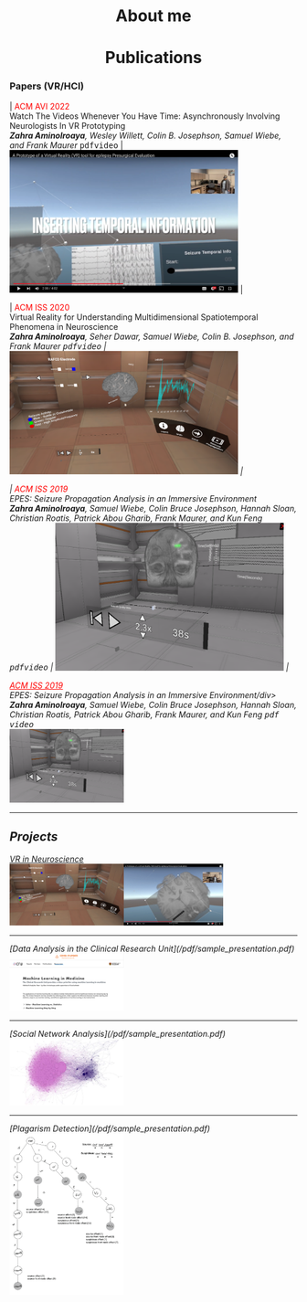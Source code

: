 <center><h1>About me</h1></center>

<center><h1>Publications</h1></center>

### Papers (VR/HCI)

| <span style="color:red">ACM AVI 2022</span><br>Watch The Videos Whenever You Have Time: Asynchronously Involving Neurologists In VR Prototyping<br><i><b>Zahra Aminolroaya</b>, Wesley Willett, Colin B. Josephson, Samuel Wiebe, and Frank Maurer</i> <kbd>pdf</kbd><kbd>video</kbd>     | <img src="images/2.png" width=400/> |

| <span style="color:red">ACM ISS 2020</span><br>Virtual Reality for Understanding Multidimensional Spatiotemporal Phenomena in Neuroscience<br><i><i><b>Zahra Aminolroaya</b>, Seher Dawar, Samuel Wiebe, Colin B. Josephson, and Frank Maurer</i> <kbd>pdf</kbd><kbd>video</kbd>     | <img src="images/EPES1.PNG" width=400/> |
  
| <span style="color:red">ACM ISS 2019</span><br>EPES: Seizure Propagation Analysis in an Immersive Environment<br> <i><b>Zahra Aminolroaya</b>, Samuel Wiebe, Colin Bruce Josephson, Hannah Sloan, Christian Roatis, Patrick Abou Gharib, Frank Maurer, and Kun Feng</i> <kbd>pdf</kbd><kbd>video</kbd>     | <img src="images/4.png" width=400/> |



<div style="float:left">
  <div style="display:inline-block" width='20%'>
          <span style="color:red"><u>ACM ISS 2019</u></span>
          <div>EPES: Seizure Propagation Analysis in an Immersive Environment/div>
          <i><b>Zahra Aminolroaya</b>, Samuel Wiebe, Colin Bruce Josephson, Hannah Sloan, Christian Roatis, Patrick Abou Gharib, Frank Maurer, and Kun Feng</i>
          <kbd>pdf</kbd>
          <kbd>video</kbd>
  </div>
  <div style="display:inline-block" width='80%'>
          <img src="images/4.png" width=200/>
  </div>
</div>

* * *
## Projects
[VR in Neuroscience](/sample_page)
<br>
<img src="images/EPES1.PNG" width=200/><img src="images/EPES2.png" width=174/>
<hr>
[Data Analysis in the Clinical Research Unit](/pdf/sample_presentation.pdf)
<br>
<img src="images/CRU1.png" width=200/>
<hr>
[Social Network Analysis](/pdf/sample_presentation.pdf)
<br>
<img src="images/SNA.png" width=200/>
<hr>
[Plagarism Detection](/pdf/sample_presentation.pdf)
<br>
<img src="images/plag.png" width=200/>

